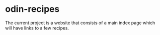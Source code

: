 # odin-recipes

The current project is a website that consists of a main index page which will have links to a few recipes. 